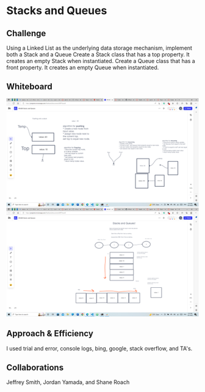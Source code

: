 # Stacks and Queues

## Challenge
Using a Linked List as the underlying data storage mechanism, implement both a Stack and a Queue
Create a Stack class that has a top property. It creates an empty Stack when instantiated.
Create a Queue class that has a front property. It creates an empty Queue when instantiated.

## Whiteboard
![](../Images/challenge-10-1.png)
![](../Images/challenge-10-2.png)

## Approach & Efficiency
I used trial and error, console logs, bing, google, stack overflow, and TA's.

## Collaborations
Jeffrey Smith, Jordan Yamada, and Shane Roach
